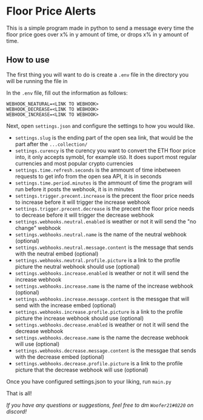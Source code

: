 # Floor Price Alerts

This is a simple program made in python to send a message every time the floor price goes over x% in y amount of time, or drops x% in y amount of time.

## How to use
The first thing you will want to do is create a `.env` file in the directory you will be running the file in

In the `.env` file, fill out the information as follows:
```
WEBHOOK_NEATURAL=<LINK TO WEBHOOK>
WEBHOOK_DECREASE=<LINK TO WEBHOOK>
WEBHOOK_INCREASE=<LINK TO WEBHOOK>
```

Next, open `settings.json` and configure the settings to how you would like.
- `settings.slug` is the ending part of the open sea link, that would be the part after the `...collection/`
- `settings.curency` is the curency you want to convert the ETH floor price into, it only accepts symobl, for example `USD`. It does suport most regular currencies and most popular crypto currencies
- `settings.time.refresh.seconds` is the ammount of time inbetween requests to get info from the open sea API, it is in seconds
- `settings.time.period.minutes` is the ammount of time the program will run before it posts the webhook, it is in minutes
- `settings.trigger.precent.increase` is the precent the floor price needs to increase before it will trigger the increase webhook
- `settings.trigger.precent.decrease` is the precent the floor price needs to decrease before it will trigger the decrease webhook
- `settings.webhooks.neutral.enabled` is weather or not it will send the "no change" webhook
- `settings.webhooks.neutral.name` is the name of the neutral webhook (optional)
- `settings.webhooks.neutral.message.content` is the message that sends with the neutral embed (optional)
- `settings.webhooks.neutral.profile.picture` is a link to the profile picture the neutral webhook should use (optional)
- `settings.webhooks.increase.enabled` is weather or not it will send the increase webhook
- `settings.webhooks.increase.name` is the name of the increase webhook (optional)
- `settings.webhooks.increase.message.content` is the messgae that will send with the increase embed (optional)
- `settings.webhooks.increase.profile.picture` is a link to the profile picture the increase webhook should use (optional)
- `settings.webhooks.decrease.enabled` is weather or not it will send the decrease webhook
- `settings.webhooks.decrease.name` is the name the decrease webhook will use (optional)
- `settings.webhooks.decrease.message.content` is the messgae that sends with the decrease embed (optional)
- `settings.webhooks.decrease.profile.picture` is a link to the profile picture that the decrease webhook will use (optional)

Once you have configured settings.json to your liking, run `main.py`

That is all!

*If you have any questions or suggestions, feel free to dm `Woofer21#0220` on discord!*
